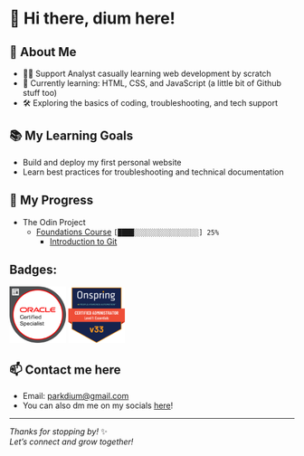 # 👋 Hi there, dium here!

## 🌱 About Me
- 🧑‍💻 Support Analyst casually learning web development by scratch
- 🚀 Currently learning: HTML, CSS, and JavaScript (a little bit of Github stuff too)
- 🛠️ Exploring the basics of coding, troubleshooting, and tech support

## 📚 My Learning Goals
- Build and deploy my first personal website
- Learn best practices for troubleshooting and technical documentation

## 📖 My Progress
- The Odin Project
     - <a href="https://www.theodinproject.com/paths/foundations/courses/foundations">Foundations Course</a> `[████░░░░░░░░░░░░░░░░] 25%`
          - <a href="https://www.theodinproject.com/lessons/foundations-introduction-to-git">Introduction to Git</a>

## Badges:
<img src="images/Oracle-Certification-badge_OC-Specialist600X600.png" width="100" alt="Oracle Global Human Resources Cloud 2019 Certified Implementation Specialist"/> <img src="images/onspring-badge-58626.png" width="100" alt="Certified Onspring Administrator - Level 1: Essentials"/>

## 📫 Contact me here
- Email: parkdium@gmail.com
- You can also dm me on my socials <a href="https://bento.me/dium">here</a>!
  
---

_Thanks for stopping by!_ ✨  
_Let’s connect and grow together!_
